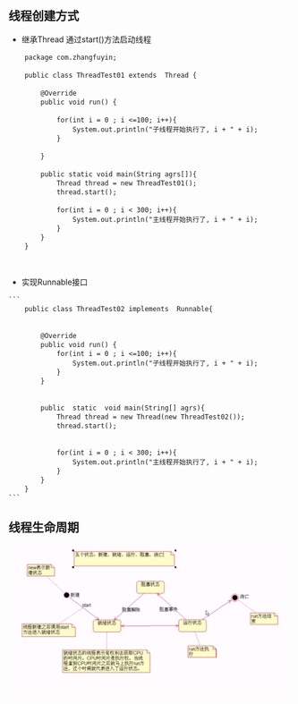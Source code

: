 ## 线程创建方式 
   
   *  继承Thread 通过start()方法启动线程
   
   ```
       package com.zhangfuyin;
       
       public class ThreadTest01 extends  Thread {
       
           @Override
           public void run() {
       
               for(int i = 0 ; i <=100; i++){
                   System.out.println("子线程开始执行了, i + " + i);
               }
       
           }
       
           public static void main(String agrs[]){
               Thread thread = new ThreadTest01();
               thread.start();
       
               for(int i = 0 ; i < 300; i++){
                   System.out.println("主线程开始执行了, i + " + i);
               }
           }
       }

        
   ```
   
   
   * 实现Runnable接口 
   
    ```
        public class ThreadTest02 implements  Runnable{
        
        
            @Override
            public void run() {
                for(int i = 0 ; i <=100; i++){
                    System.out.println("子线程开始执行了, i + " + i);
                }
            }
        
        
            public  static  void main(String[] agrs){
                Thread thread = new Thread(new ThreadTest02());
                thread.start();
        
        
                for(int i = 0 ; i < 300; i++){
                    System.out.println("主线程开始执行了, i + " + i);
                }
            }
        }
    ```
   
   ## 线程生命周期
   
   ![生命周期](https://github.com/zhangfuyin/java/blob/master/ThreadTest/img/QQ20210419-224002%402x.png)
   
